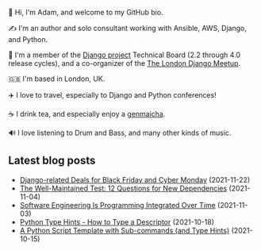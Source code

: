 <p>👋 Hi, I'm Adam, and welcome to my GitHub bio.</p>
<p>✍️ I'm an author and solo consultant working with Ansible, AWS, Django, and Python.</p>
<p>🦄 I'm a member of the <a class="reference external" href="https://www.djangoproject.com/foundation/teams/">Django project</a> Technical Board (2.2 through 4.0 release cycles), and a co-organizer of the <a class="reference external" href="https://www.djangolondon.com/">The London Django Meetup</a>.</p>
<p>🇬🇧 I'm based in London, UK.</p>
<p>✈️ I love to travel, especially to Django and Python conferences!</p>
<p>☕️ I drink tea, and especially enjoy a <a class="reference external" href="https://en.wikipedia.org/wiki/Genmaicha">genmaicha</a>.</p>
<p>🔊 I love listening to Drum and Bass, and many other kinds of music.</p>

## Latest blog posts

* [Django-related Deals for Black Friday and Cyber Monday](https://adamj.eu/tech/2021/11/22/django-black-friday-deals/) (2021-11-22)
* [The Well-Maintained Test: 12 Questions for New Dependencies](https://adamj.eu/tech/2021/11/04/the-well-maintained-test/) (2021-11-04)
* [Software Engineering Is Programming Integrated Over Time](https://adamj.eu/tech/2021/11/03/software-engineering-is-programming-integrated-over-time/) (2021-11-03)
* [Python Type Hints - How to Type a Descriptor](https://adamj.eu/tech/2021/10/18/python-type-hints-how-to-type-a-descriptor/) (2021-10-18)
* [A Python Script Template with Sub-commands (and Type Hints)](https://adamj.eu/tech/2021/10/15/a-python-script-template-with-sub-commands-and-type-hints/) (2021-10-15)